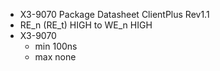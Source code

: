 - X3-9070 Package Datasheet ClientPlus Rev1.1
- RE_n (RE_t) HIGH to WE_n HIGH
- X3-9070
	- min 100ns
	- max none